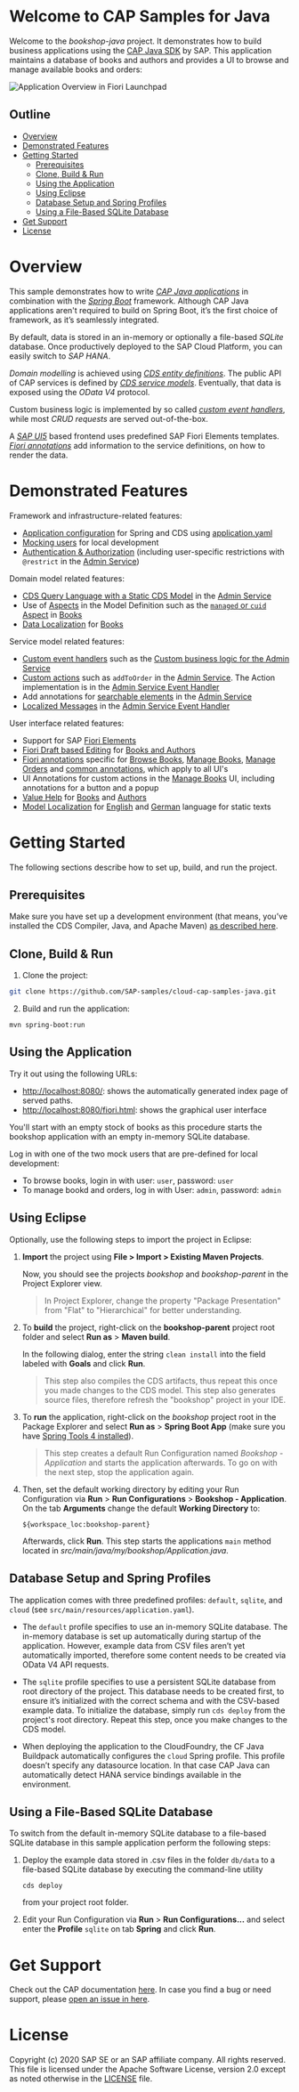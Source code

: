 <!-- omit in toc -->
# Welcome to CAP Samples for Java

Welcome to the *bookshop-java* project. It demonstrates how to build business applications using the [CAP Java SDK](https://cap.cloud.sap) by SAP. This application maintains a database of books and authors and provides a UI to browse and manage available books and orders:

![Application Overview in Fiori Launchpad](assets/readmeImages/FioriHome.jpg)

<!-- omit in toc -->
## Outline
- [Overview](#overview)
- [Demonstrated Features](#demonstrated-features)
- [Getting Started](#getting-started)
  - [Prerequisites](#prerequisites)
  - [Clone, Build & Run](#clone-build--run)
  - [Using the Application](#using-the-application)
  - [Using Eclipse](#using-eclipse)
  - [Database Setup and Spring Profiles](#database-setup-and-spring-profiles)
  - [Using a File-Based SQLite Database](#using-a-file-based-sqlite-database)
- [Get Support](#get-support)
- [License](#license)

# Overview

This sample demonstrates how to write [*CAP Java applications*](http://cap.cloud.sap/java) in combination with the [*Spring Boot*](https://spring.io/projects/spring-boot) framework. Although CAP Java applications aren't required to build on Spring Boot, it’s the first choice of framework, as it’s seamlessly integrated.

By default, data is stored in an in-memory or optionally a file-based *SQLite* database. Once productively deployed to the SAP Cloud Platform, you can easily switch to *SAP HANA*.  

*Domain modelling* is achieved using [*CDS entity definitions*](https://cap.cloud.sap/docs/cds/cdl#entity-and-type-definitions). The public API of CAP services is defined by [*CDS service models*](https://cap.cloud.sap/docs/cds/cdl#services). Eventually, that data is exposed using the *OData V4* protocol.

Custom business logic is implemented by so called [*custom event handlers*](https://cap.cloud.sap/docs/get-started/in-a-nutshell#adding-custom-logic), while most *CRUD requests* are served out-of-the-box.

A [*SAP UI5*](https://sapui5.hana.ondemand.com) based frontend uses predefined SAP Fiori Elements templates. [*Fiori annotations*](https://cap.cloud.sap/docs/guides/fiori/#fiori-annotations) add information to the service definitions, on how to render the data.

# Demonstrated Features

Framework and infrastructure-related features:

- [Application configuration](https://cap.cloud.sap/docs/java/development#application-configuration) for Spring and CDS using [application.yaml](srv/src/main/resources/application.yaml)
- [Mocking users](/srv/src/main/resources/application.yaml) for local development
- [Authentication & Authorization](https://cap.cloud.sap/docs/java/advanced#security) (including user-specific restrictions with `@restrict` in the [Admin Service](/srv/admin-service.cds))

Domain model related features:

- [CDS Query Language with a Static CDS Model](https://cap.cloud.sap/docs/java/advanced#staticmodel) in the [Admin Service](srv/src/main/java/my/bookshop/handlers/AdminServiceHandler.java)
- Use of [Aspects](https://cap.cloud.sap/docs/cds/cdl#aspects) in the Model Definition such as the [`managed` or `cuid` Aspect](https://cap.cloud.sap/docs/cds/common#common-reuse-aspects) in [Books](db/schema.cds)
- [Data Localization](https://cap.cloud.sap/docs/guides/localized-data) for [Books](db/schema.cds)

Service model related features:

- [Custom event handlers](https://cap.cloud.sap/docs/java/provisioning-api) such as the [Custom business logic for the Admin Service](srv/src/main/java/my/bookshop/handlers/AdminServiceHandler.java)
- [Custom actions](https://cap.cloud.sap/docs/cds/cdl#actions) such as `addToOrder` in the [Admin Service](/srv/admin-service.cds). The Action implementation is in the [Admin Service Event Handler](srv/src/main/java/my/bookshop/handlers/AdminServiceHandler.java)
- Add annotations for [searchable elements](https://github.wdf.sap.corp/pages/cap/java/query-api#select) in the [Admin Service](srv/admin-service.cds)
- [Localized Messages](https://cap.cloud.sap/docs/java/provisioning-api#indicating-errors) in the [Admin Service Event Handler](srv/src/main/java/my/bookshop/handlers/AdminServiceHandler.java)

User interface related features:

- Support for SAP [Fiori Elements](https://cap.cloud.sap/docs/guides/fiori/#fiori-draft-support)
- [Fiori Draft based Editing](https://cap.cloud.sap/docs/guides/fiori/#fiori-draft-support) for [Books and Authors](srv/admin-service.cds)
- [Fiori annotations](https://cap.cloud.sap/docs/guides/fiori/#fiori-annotations) specific for [Browse Books](app/browse/fiori-service.cds), [Manage Books](app/admin/fiori-service.cds), [Manage Orders](app/orders/fiori-service.cds) and [common annotations](app/common.cds), which apply to all UI's
- UI Annotations for custom actions in the [Manage Books](app/admin/fiori-service.cds) UI, including annotations for a button and a popup
- [Value Help](https://cap.cloud.sap/docs/cds/annotations#odata) for [Books](app/orders/fiori-service.cds) and [Authors](app/common.cds)
- [Model Localization](https://cap.cloud.sap/docs/guides/i18n) for [English](app/_i18n/i18n.properties) and [German](app/_i18n/i18n_de.properties) language for static texts


# Getting Started

The following sections describe how to set up, build, and run the project.

## Prerequisites

Make sure you have set up a development environment (that means, you’ve installed the CDS Compiler, Java, and Apache Maven) [as described here](https://cap.cloud.sap/docs/java/getting-started).

## Clone, Build & Run

1.  Clone the project:

  ```bash 
  git clone https://github.com/SAP-samples/cloud-cap-samples-java.git
  ```

2. Build and run the application:

  ```
  mvn spring-boot:run
  ```

## Using the Application    

Try it out using the following URLs:
   
-  <http://localhost:8080/>: shows the automatically generated index page of served paths.
- <http://localhost:8080/fiori.html>: shows the graphical user interface

You'll start with an empty stock of books as this procedure starts the bookshop application with an empty in-memory SQLite database.

Log in with one of the two mock users that are pre-defined for local development:
  - To browse books, login in with user: `user`, password: `user`
  - To manage bookd and orders, log in with User: `admin`, password: `admin`

## Using Eclipse

Optionally, use the following steps to import the project in Eclipse:

1.  **Import** the project using **File > Import > Existing Maven Projects**.
    
    Now, you should see the projects *bookshop* and *bookshop-parent* in the Project Explorer view.

    > In Project Explorer, change the property "Package Presentation" from "Flat" to "Hierarchical" for better understanding.

2.  To **build** the project, right-click on the **bookshop-parent** project root folder and select **Run as** > **Maven build**.

    In the following dialog, enter the string `clean install` into the field labeled with **Goals** and click **Run**.

    > This step also compiles the CDS artifacts, thus repeat this once you made changes to the CDS model. This step also generates source files, therefore refresh the "bookshop" project in your IDE.

3.  To **run** the application, right-click on the *bookshop* project root in the Package Explorer and select **Run as** > **Spring Boot App** (make sure you have [Spring Tools 4 installed](https://marketplace.eclipse.org/content/spring-tools-4-aka-spring-tool-suite-4)).

    > This step creates a default Run Configuration named *Bookshop - Application* and starts the application afterwards. To go on with the next step, stop the application again.

4.  Then, set the default working directory by editing your Run Configuration via **Run** > **Run Configurations** > **Bookshop - Application**. On the tab **Arguments** change the default **Working Directory** to:

	```${workspace_loc:bookshop-parent}```

	Afterwards, click **Run**. This step starts the applications `main` method located in *src/main/java/my/bookshop/Application.java*.

## Database Setup and Spring Profiles

The application comes with three predefined profiles: `default`, `sqlite`, and `cloud` (see `src/main/resources/application.yaml`).

- The `default` profile specifies to use an in-memory SQLite database.
  The in-memory database is set up automatically during startup of the application.
  However, example data from CSV files aren’t yet automatically imported, therefore some content needs to be created via OData V4 API requests.

- The `sqlite` profile specifies to use a persistent SQLite database from root directory of the project.
  This database needs to be created first, to ensure it’s initialized with the correct schema and with the CSV-based example data.
  To initialize the database, simply run `cds deploy` from the project's root directory. Repeat this step, once you make changes to the CDS model.

- When deploying the application to the CloudFoundry, the CF Java Buildpack automatically configures the `cloud` Spring profile.
  This profile doesn’t specify any datasource location. In that case CAP Java can automatically detect HANA service bindings available in the environment.

## Using a File-Based SQLite Database

To switch from the default in-memory SQLite database to a file-based SQLite database in this sample application perform the following steps:

1.  Deploy the example data stored in .csv files in the folder ``db/data`` to a file-based SQLite database by executing the command-line utility

    ```cds deploy```

    from your project root folder.

2.  Edit your Run Configuration via **Run** > **Run Configurations...** and select enter the **Profile** `sqlite` on tab **Spring** and click **Run**.

# Get Support

Check out the CAP documentation [here](https://cap.cloud.sap).
In case you find a bug or need support, please [open an issue in here](https://github.com/SAP-samples/cloud-cap-samples-java/issues/new).

# License

Copyright (c) 2020 SAP SE or an SAP affiliate company. All rights reserved. This file is licensed under the Apache Software License, version 2.0 except as noted otherwise in the [LICENSE](LICENSE) file.

